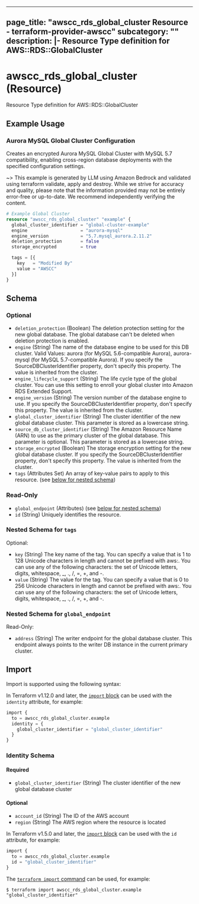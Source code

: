 
---
page_title: "awscc_rds_global_cluster Resource - terraform-provider-awscc"
subcategory: ""
description: |-
  Resource Type definition for AWS::RDS::GlobalCluster
---

# awscc_rds_global_cluster (Resource)

Resource Type definition for AWS::RDS::GlobalCluster

## Example Usage

### Aurora MySQL Global Cluster Configuration

Creates an encrypted Aurora MySQL Global Cluster with MySQL 5.7 compatibility, enabling cross-region database deployments with the specified configuration settings.

~> This example is generated by LLM using Amazon Bedrock and validated using terraform validate, apply and destroy. While we strive for accuracy and quality, please note that the information provided may not be entirely error-free or up-to-date. We recommend independently verifying the content.

```terraform
# Example Global Cluster
resource "awscc_rds_global_cluster" "example" {
  global_cluster_identifier = "global-cluster-example"
  engine                    = "aurora-mysql"
  engine_version            = "5.7.mysql_aurora.2.11.2"
  deletion_protection       = false
  storage_encrypted         = true

  tags = [{
    key   = "Modified By"
    value = "AWSCC"
  }]
}
```

<!-- schema generated by tfplugindocs -->
## Schema

### Optional

- `deletion_protection` (Boolean) The deletion protection setting for the new global database. The global database can't be deleted when deletion protection is enabled.
- `engine` (String) The name of the database engine to be used for this DB cluster. Valid Values: aurora (for MySQL 5.6-compatible Aurora), aurora-mysql (for MySQL 5.7-compatible Aurora).
If you specify the SourceDBClusterIdentifier property, don't specify this property. The value is inherited from the cluster.
- `engine_lifecycle_support` (String) The life cycle type of the global cluster. You can use this setting to enroll your global cluster into Amazon RDS Extended Support.
- `engine_version` (String) The version number of the database engine to use. If you specify the SourceDBClusterIdentifier property, don't specify this property. The value is inherited from the cluster.
- `global_cluster_identifier` (String) The cluster identifier of the new global database cluster. This parameter is stored as a lowercase string.
- `source_db_cluster_identifier` (String) The Amazon Resource Name (ARN) to use as the primary cluster of the global database. This parameter is optional. This parameter is stored as a lowercase string.
- `storage_encrypted` (Boolean) The storage encryption setting for the new global database cluster.
If you specify the SourceDBClusterIdentifier property, don't specify this property. The value is inherited from the cluster.
- `tags` (Attributes Set) An array of key-value pairs to apply to this resource. (see [below for nested schema](#nestedatt--tags))

### Read-Only

- `global_endpoint` (Attributes) (see [below for nested schema](#nestedatt--global_endpoint))
- `id` (String) Uniquely identifies the resource.

<a id="nestedatt--tags"></a>
### Nested Schema for `tags`

Optional:

- `key` (String) The key name of the tag. You can specify a value that is 1 to 128 Unicode characters in length and cannot be prefixed with aws:. You can use any of the following characters: the set of Unicode letters, digits, whitespace, _, ., /, =, +, and -.
- `value` (String) The value for the tag. You can specify a value that is 0 to 256 Unicode characters in length and cannot be prefixed with aws:. You can use any of the following characters: the set of Unicode letters, digits, whitespace, _, ., /, =, +, and -.


<a id="nestedatt--global_endpoint"></a>
### Nested Schema for `global_endpoint`

Read-Only:

- `address` (String) The writer endpoint for the global database cluster. This endpoint always points to the writer DB instance in the current primary cluster.

## Import

Import is supported using the following syntax:

In Terraform v1.12.0 and later, the [`import` block](https://developer.hashicorp.com/terraform/language/import) can be used with the `identity` attribute, for example:

```terraform
import {
  to = awscc_rds_global_cluster.example
  identity = {
    global_cluster_identifier = "global_cluster_identifier"
  }
}
```

<!-- schema generated by tfplugindocs -->
### Identity Schema

#### Required

- `global_cluster_identifier` (String) The cluster identifier of the new global database cluster

#### Optional

- `account_id` (String) The ID of the AWS account
- `region` (String) The AWS region where the resource is located

In Terraform v1.5.0 and later, the [`import` block](https://developer.hashicorp.com/terraform/language/import) can be used with the `id` attribute, for example:

```terraform
import {
  to = awscc_rds_global_cluster.example
  id = "global_cluster_identifier"
}
```

The [`terraform import` command](https://developer.hashicorp.com/terraform/cli/commands/import) can be used, for example:

```shell
$ terraform import awscc_rds_global_cluster.example "global_cluster_identifier"
```
